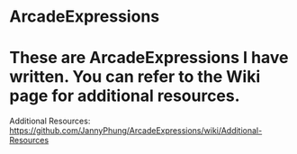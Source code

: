 # ArcadeExpressions
# These are ArcadeExpressions I have written. You can refer to the Wiki page for additional resources. 
Additional Resources: https://github.com/JannyPhung/ArcadeExpressions/wiki/Additional-Resources 

